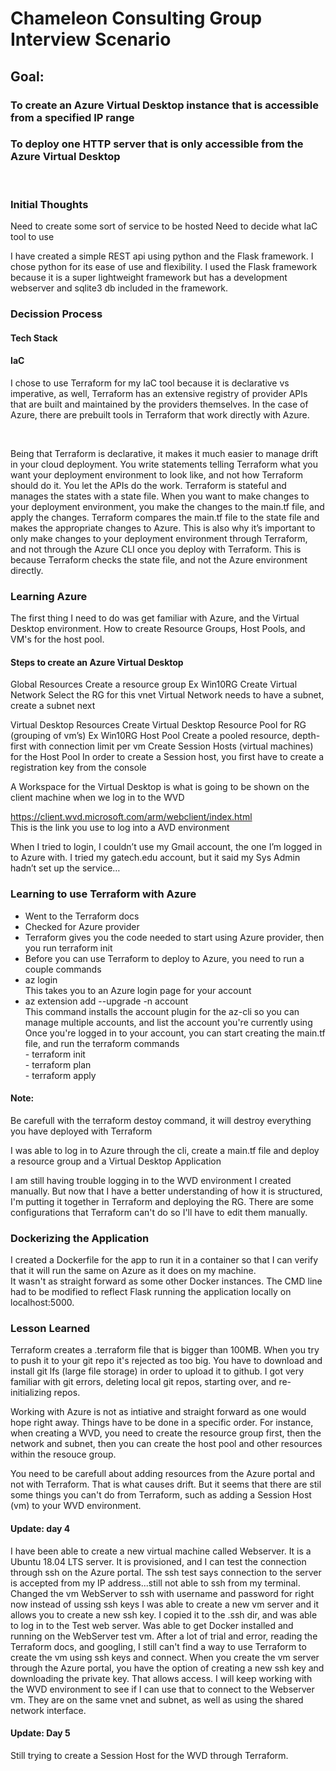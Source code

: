 # Chameleon Consulting Group Interview Scenario

## Goal:

### To create an Azure Virtual Desktop instance that is accessible from a specified IP range

### To deploy one HTTP server that is only accessible from the Azure Virtual Desktop

<br>

### Initial Thoughts

Need to create some sort of service to be hosted
Need to decide what IaC tool to use

I have created a simple REST api using python and the Flask framework. I chose python for its ease of use and flexibility. I used the Flask framework because it is a super lightweight framework but has a development webserver and sqlite3 db included in the framework.

### Decission Process

#### Tech Stack

#### IaC

I chose to use Terraform for my IaC tool because it is declarative vs imperative, as well, Terraform has an extensive registry of provider APIs that are built and maintained by the providers themselves. In the case of Azure, there are prebuilt tools in Terraform that work directly with Azure.

<br>

Being that Terraform is declarative, it makes it much easier to manage drift in your cloud deployment. You write statements telling Terraform what you want your deployment environment to look like, and not how Terraform should do it. You let the APIs do the work. Terraform is stateful and manages the states with a state file. When you want to make changes to your deployment environment, you make the changes to the main.tf file, and apply the changes. Terraform compares the main.tf file to the state file and makes the appropriate changes to Azure.
This is also why it’s important to only make changes to your deployment environment through Terraform, and not through the Azure CLI once you deploy with Terraform. This is because Terraform checks the state file, and not the Azure environment directly.

### Learning Azure

The first thing I need to do was get familiar with Azure, and the Virtual Desktop environment. How to create Resource Groups, Host Pools, and VM's for the host pool.

#### Steps to create an Azure Virtual Desktop

Global Resources
Create a resource group
Ex Win10RG
Create Virtual Network
Select the RG for this vnet
Virtual Network needs to have a subnet, create a subnet next

Virtual Desktop Resources
Create Virtual Desktop Resource Pool for RG (grouping of vm’s)
Ex Win10RG Host Pool
Create a pooled resource, depth-first with connection limit per vm
Create Session Hosts (virtual machines) for the Host Pool
In order to create a Session host, you first have to create a registration key from the console

A Workspace for the Virtual Desktop is what is going to be shown on the client machine when we log in to the WVD

https://client.wvd.microsoft.com/arm/webclient/index.html  
This is the link you use to log into a AVD environment

When I tried to login, I couldn’t use my Gmail account, the one I’m logged in to Azure with. I tried my gatech.edu account, but it said my Sys Admin hadn’t set up the service…

### Learning to use Terraform with Azure

- Went to the Terraform docs
  <br>
- Checked for Azure provider
  <br>
- Terraform gives you the code needed to start using Azure provider, then you run terraform init
  <br>
- Before you can use Terraform to deploy to Azure, you need to run a couple commands
  <br>
- az login
  <br>
  This takes you to an Azure login page for your account
  <br>
- az extension add --upgrade -n account
  <br>
  This command installs the account plugin for the az-cli so you can manage multiple accounts, and list the account you're currently using
  <br>
  Once you're logged in to your account, you can start creating the main.tf file, and run the terraform commands
  <br> - terraform init
  <br> - terraform plan
  <br> - terraform apply
  <br>

#### Note:

Be carefull with the terraform destoy command, it will destroy everything you have deployed with Terraform
<br>

I was able to log in to Azure through the cli, create a main.tf file and deploy a resource group and a Virtual Desktop Application

I am still having trouble logging in to the WVD environment I created manually. But now that I have a better understanding of how it is structured, I'm putting it together in Terraform and deploying the RG. There are some configurations that Terraform can't do so I'll have to edit them manually.

### Dockerizing the Application

I created a Dockerfile for the app to run it in a container so that I can verify that it will run the same on Azure as it does on my machine.
<br>
It wasn't as straight forward as some other Docker instances. The CMD line had to be modified to reflect Flask running the application locally on localhost:5000.

### Lesson Learned

Terraform creates a .terraform file that is bigger than 100MB. When you try to push it to your git repo it's rejected as too big. You have to download and install git lfs (large file storage) in order to upload it to github.
I got very familiar with git errors, deleting local git repos, starting over, and re-initializing repos.

Working with Azure is not as intiative and straight forward as one would hope right away. Things have to be done in a specific order. For instance, when creating a WVD, you need to create the resource group first, then the network and subnet, then you can create the host pool and other resources within the resouce group.

You need to be carefull about adding resources from the Azure portal and not with Terraform. That is what causes drift. But it seems that there are stil some things you can't do from Terraform, such as adding a Session Host (vm) to your WVD environment.

#### Update: day 4

I have been able to create a new virtual machine called Webserver. It is a Ubuntu 18.04 LTS server. It is provisioned, and I can test the connection through ssh on the Azure portal. The ssh test says connection to the server is accepted from my IP address...still not able to ssh from my terminal.
Changed the vm WebServer to ssh with username and password for right now instead of ussing ssh keys
I was able to create a new vm server and it allows you to create a new ssh key. I copied it to the .ssh dir, and was able to log in to the Test web server. Was able to get Docker installed and running on the WebServer test vm.
After a lot of trial and error, reading the Terraform docs, and googling, I still can't find a way to use Terraform to create the vm using ssh keys and connect. When you create the vm server through the Azure portal, you have the option of creating a new ssh key and downloading the private key. That allows access. I will keep working with the WVD environment to see if I can use that to connect to the Webserver vm. They are on the same vnet and subnet, as well as using the shared network interface.

#### Update: Day 5

Still trying to create a Session Host for the WVD through Terraform.
